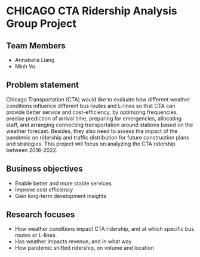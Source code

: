 # CHICAGO CTA Ridership Analysis Group Project

## Team Members
- Annabella Liang
- Minh Vo

## Problem statement
Chicago Transportation (CTA) would like to evaluate how different weather conditions influence different bus routes and L-lines so that CTA can provide better service 
and cost-efficiency, by optimizing frequencies, precise prediction of arrival time, preparing for emergencies, allocating staff, and arranging connecting transportation
around stations based on the weather forecast. Besides, they also need to assess the impact of the pandemic on ridership and traffic distribution for future 
construction plans and strategies. This project will focus on analyzing the CTA ridership between 2018-2022.

## Business objectives
- Enable better and more stable services
- Improve cost efficiency
- Gain long-term development insights

## Research focuses 
- How weather conditions impact CTA ridership, and at which specific bus routes or L-lines.
- Has weather impacts revenue, and in what way
- How pandemic shifted ridership, on volume and location
